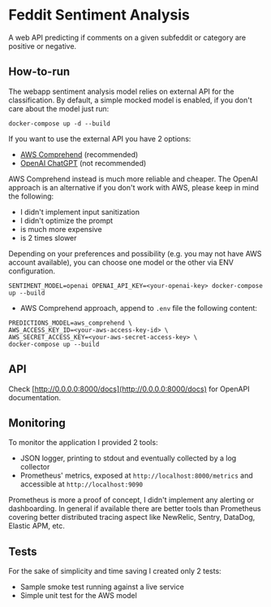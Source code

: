 
# Feddit Sentiment Analysis

A web API predicting if comments on a given subfeddit or category are positive or negative.

## How-to-run

The webapp sentiment analysis model relies on external API for the classification.
By default, a simple mocked model is enabled, if you don't care about the model just run:
```
docker-compose up -d --build
```

If you want to use the external API you have 2 options:
- [AWS Comprehend](https://aws.amazon.com/comprehend/pricing/) (recommended)
- [OpenAI ChatGPT](https://openai.com/pricing) (not recommended)

AWS Comprehend instead is much more reliable and cheaper.
The OpenAI approach is an alternative if you don't work with AWS, please keep in mind the following: 
* I didn't implement input sanitization 
* I didn't optimize the prompt
* is much more expensive
* is 2 times slower

Depending on your preferences and possibility (e.g. you may not have AWS account available),
you can choose one model or the other via ENV configuration.
```shell
SENTIMENT_MODEL=openai OPENAI_API_KEY=<your-openai-key> docker-compose up --build
```

* AWS Comprehend approach, append to `.env` file the following content:
```
PREDICTIONS_MODEL=aws_comprehend \
AWS_ACCESS_KEY_ID=<your-aws-access-key-id> \
AWS_SECRET_ACCESS_KEY=<your-aws-secret-access-key> \
docker-compose up --build
```

## API
Check [http://0.0.0.0:8000/docs](http://0.0.0.0:8000/docs) for OpenAPI documentation.

## Monitoring

To monitor the application I provided 2 tools:
* JSON logger, printing to stdout and eventually collected by a log collector
* Prometheus' metrics, exposed at `http://localhost:8000/metrics` and accessible at `http://localhost:9090`

Prometheus is more a proof of concept, I didn't implement any alerting or dashboarding.
In general if available there are better tools than Prometheus covering better distributed tracing aspect like NewRelic, Sentry, DataDog, Elastic APM, etc.


## Tests

For the sake of simplicity and time saving I created only 2 tests:
* Sample smoke test running against a live service
* Simple unit test for the AWS model

